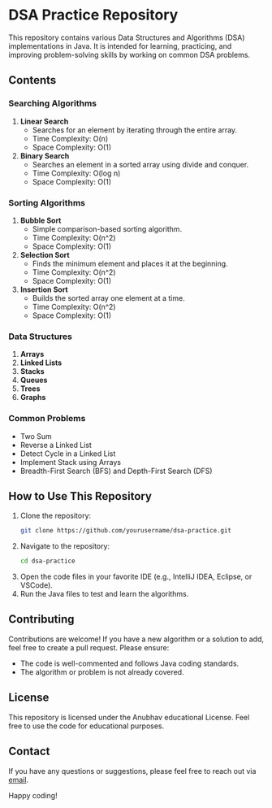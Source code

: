 # DSA Practice Repository

This repository contains various Data Structures and Algorithms (DSA) implementations in Java. It is intended for learning, practicing, and improving problem-solving skills by working on common DSA problems.

## Contents

### Searching Algorithms
1. **Linear Search**
   - Searches for an element by iterating through the entire array.
   - Time Complexity: O(n)
   - Space Complexity: O(1)
2. **Binary Search**
   - Searches an element in a sorted array using divide and conquer.
   - Time Complexity: O(log n)
   - Space Complexity: O(1)

### Sorting Algorithms
1. **Bubble Sort**
   - Simple comparison-based sorting algorithm.
   - Time Complexity: O(n^2)
   - Space Complexity: O(1)
2. **Selection Sort**
   - Finds the minimum element and places it at the beginning.
   - Time Complexity: O(n^2)
   - Space Complexity: O(1)
3. **Insertion Sort**
   - Builds the sorted array one element at a time.
   - Time Complexity: O(n^2)
   - Space Complexity: O(1)


### Data Structures
1. **Arrays**
2. **Linked Lists**
3. **Stacks**
4. **Queues**
5. **Trees**
6. **Graphs**

### Common Problems
- Two Sum
- Reverse a Linked List
- Detect Cycle in a Linked List
- Implement Stack using Arrays
- Breadth-First Search (BFS) and Depth-First Search (DFS)

## How to Use This Repository
1. Clone the repository:
   ```bash
   git clone https://github.com/yourusername/dsa-practice.git
   ```
2. Navigate to the repository:
   ```bash
   cd dsa-practice
   ```
3. Open the code files in your favorite IDE (e.g., IntelliJ IDEA, Eclipse, or VSCode).
4. Run the Java files to test and learn the algorithms.

## Contributing
Contributions are welcome! If you have a new algorithm or a solution to add, feel free to create a pull request. Please ensure:
- The code is well-commented and follows Java coding standards.
- The algorithm or problem is not already covered.

## License
This repository is licensed under the Anubhav educational License. Feel free to use the code for educational purposes.

## Contact
If you have any questions or suggestions, please feel free to reach out via [email](anubhav7.ranjan@gmail.com).

Happy coding!

